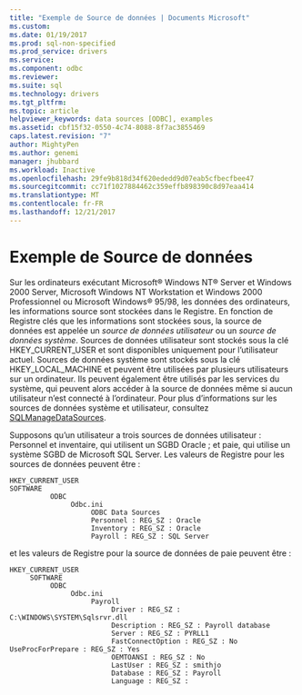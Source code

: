 ```yaml
---
title: "Exemple de Source de données | Documents Microsoft"
ms.custom: 
ms.date: 01/19/2017
ms.prod: sql-non-specified
ms.prod_service: drivers
ms.service: 
ms.component: odbc
ms.reviewer: 
ms.suite: sql
ms.technology: drivers
ms.tgt_pltfrm: 
ms.topic: article
helpviewer_keywords: data sources [ODBC], examples
ms.assetid: cbf15f32-0550-4c74-8088-8f7ac3855469
caps.latest.revision: "7"
author: MightyPen
ms.author: genemi
manager: jhubbard
ms.workload: Inactive
ms.openlocfilehash: 29fe9b818d34f620ededd9d07eab5cfbecfbee47
ms.sourcegitcommit: cc71f1027884462c359effb898390c8d97eaa414
ms.translationtype: MT
ms.contentlocale: fr-FR
ms.lasthandoff: 12/21/2017
---
```

# <a name="data-source-example"></a>Exemple de Source de données
Sur les ordinateurs exécutant Microsoft® Windows NT® Server et Windows 2000 Server, Microsoft Windows NT Workstation et Windows 2000 Professionnel ou Microsoft Windows® 95/98, les données des ordinateurs, les informations source sont stockées dans le Registre. En fonction de Registre clés que les informations sont stockées sous, la source de données est appelée un *source de données utilisateur* ou un *source de données système*. Sources de données utilisateur sont stockés sous la clé HKEY_CURRENT_USER et sont disponibles uniquement pour l’utilisateur actuel. Sources de données système sont stockés sous la clé HKEY_LOCAL_MACHINE et peuvent être utilisées par plusieurs utilisateurs sur un ordinateur. Ils peuvent également être utilisés par les services du système, qui peuvent alors accéder à la source de données même si aucun utilisateur n’est connecté à l’ordinateur. Pour plus d’informations sur les sources de données système et utilisateur, consultez [SQLManageDataSources](../../odbc/reference/syntax/sqlmanagedatasources.md).  
  
 Supposons qu’un utilisateur a trois sources de données utilisateur : Personnel et inventaire, qui utilisent un SGBD Oracle ; et paie, qui utilise un système SGBD de Microsoft SQL Server. Les valeurs de Registre pour les sources de données peuvent être :  
  
```  
HKEY_CURRENT_USER  
SOFTWARE  
          ODBC  
               Odbc.ini  
                    ODBC Data Sources  
                    Personnel : REG_SZ : Oracle  
                    Inventory : REG_SZ : Oracle  
                    Payroll : REG_SZ : SQL Server  
```  
  
 et les valeurs de Registre pour la source de données de paie peuvent être :  
  
```  
HKEY_CURRENT_USER  
     SOFTWARE  
          ODBC  
               Odbc.ini  
                    Payroll  
                         Driver : REG_SZ : C:\WINDOWS\SYSTEM\Sqlsrvr.dll  
                         Description : REG_SZ : Payroll database  
                         Server : REG_SZ : PYRLL1  
                         FastConnectOption : REG_SZ : No                          UseProcForPrepare : REG_SZ : Yes  
                         OEMTOANSI : REG_SZ : No  
                         LastUser : REG_SZ : smithjo  
                         Database : REG_SZ : Payroll  
                         Language : REG_SZ :  
```
